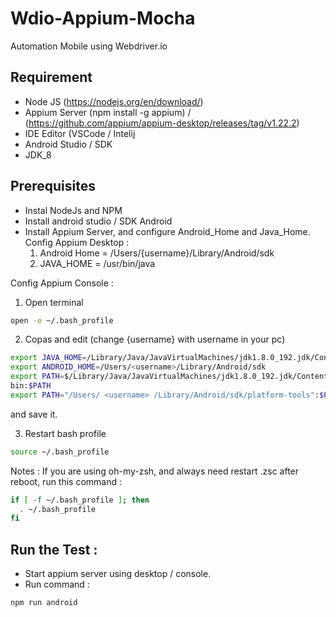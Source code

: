 # Wdio-Appium-Mocha
Automation Mobile using Webdriver.io
 
## Requirement 
- Node JS (https://nodejs.org/en/download/)
- Appium Server (npm install -g appium) / (https://github.com/appium/appium-desktop/releases/tag/v1.22.2)
- IDE Editor (VSCode / Intelij
- Android Studio / SDK
- JDK_8

## Prerequisites
- Instal NodeJs and NPM
- Install android studio / SDK Android
- Install Appium Server, and configure Android_Home and Java_Home.
Config Appium Desktop : 
     1. Android Home = /Users/{username}/Library/Android/sdk
     2. JAVA_HOME = /usr/bin/java
     
Config Appium Console :

  1. Open terminal
```bash
open -e ~/.bash_profile
```

  2. Copas and edit (change {username} with username in your pc)


```bash
export JAVA_HOME=/Library/Java/JavaVirtualMachines/jdk1.8.0_192.jdk/Contents/Home
export ANDROID_HOME=/Users/<username>/Library/Android/sdk
export PATH=$/Library/Java/JavaVirtualMachines/jdk1.8.0_192.jdk/Contents/Home/
bin:$PATH
export PATH="/Users/ <username> /Library/Android/sdk/platform-tools":$PATH
```

and save it.

   3. Restart bash profile
```bash
source ~/.bash_profile
```

Notes : If you are using oh-my-zsh, and always need restart .zsc after reboot, run this command :

```bash
if [ -f ~/.bash_profile ]; then
  . ~/.bash_profile
fi
```


## Run the Test :

- Start appium server using desktop / console. 
- Run command :
```bash
npm run android
```

